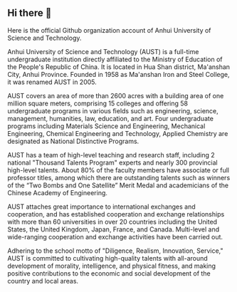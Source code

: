## Hi there 👋

Here is the official Github organization account of Anhui University of Science and Technology.

Anhui University of Science and Technology (AUST) is a full-time undergraduate institution directly affiliated to the Ministry of Education of the People's Republic of China. It is located in Hua Shan district, Ma'anshan City, Anhui Province. Founded in 1958 as Ma'anshan Iron and Steel College, it was renamed AUST in 2005.

AUST covers an area of more than 2600 acres with a building area of one million square meters, comprising 15 colleges and offering 58 undergraduate programs in various fields such as engineering, science, management, humanities, law, education, and art. Four undergraduate programs including Materials Science and Engineering, Mechanical Engineering, Chemical Engineering and Technology, Applied Chemistry are designated as National Distinctive Programs.

AUST has a team of high-level teaching and research staff, including 2 national "Thousand Talents Program" experts and nearly 300 provincial high-level talents. About 80% of the faculty members have associate or full professor titles, among which there are outstanding talents such as winners of the “Two Bombs and One Satellite” Merit Medal and academicians of the Chinese Academy of Engineering.

AUST attaches great importance to international exchanges and cooperation, and has established cooperation and exchange relationships with more than 60 universities in over 20 countries including the United States, the United Kingdom, Japan, France, and Canada. Multi-level and wide-ranging cooperation and exchange activities have been carried out.

Adhering to the school motto of "Diligence, Realism, Innovation, Service," AUST is committed to cultivating high-quality talents with all-around development of morality, intelligence, and physical fitness, and making positive contributions to the economic and social development of the country and local areas.

<!--

**Here are some ideas to get you started:**

🙋‍♀️ A short introduction - what is your organization all about?
🌈 Contribution guidelines - how can the community get involved?
👩‍💻 Useful resources - where can the community find your docs? Is there anything else the community should know?
🍿 Fun facts - what does your team eat for breakfast?
🧙 Remember, you can do mighty things with the power of [Markdown](https://docs.github.com/github/writing-on-github/getting-started-with-writing-and-formatting-on-github/basic-writing-and-formatting-syntax)
-->
